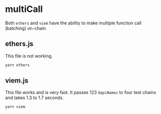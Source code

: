 # multiCall

Both `ethers` and `viem` have the ability to make multiple function call (batching) on-chain.

## ethers.js

This file is not working.

```sh
yarn ethers
```

## viem.js

This file works and is very fast. It passes 123 `dapiNames` to four test chains and takes 1.3 to 1.7 seconds.

```sh
yarn viem
```
